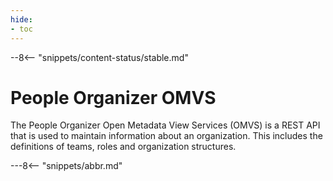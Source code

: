 ```yaml
---
hide:
- toc
---
```


<!-- SPDX-License-Identifier: CC-BY-4.0 -->
<!-- Copyright Contributors to the Egeria project. -->

--8<-- "snippets/content-status/stable.md"

# People Organizer OMVS

The People Organizer Open Metadata View Services (OMVS) is a REST API that is used to maintain information about an organization.  This includes the definitions of teams, roles and organization structures.

---8<-- "snippets/abbr.md"






